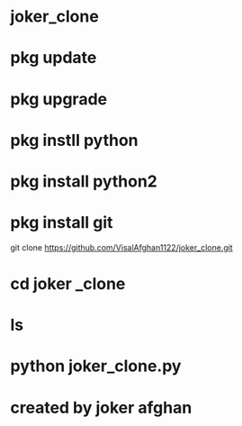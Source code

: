 # joker_clone
# pkg update
# pkg upgrade
# pkg instll python
# pkg install python2
# pkg install git
git clone https://github.com/VisalAfghan1122/joker_clone.git
# cd joker _clone
# ls
# python joker_clone.py
# created by joker afghan








